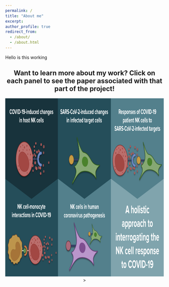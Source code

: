 ```yaml
---
permalink: /
title: "About me"
excerpt: 
author_profile: true
redirect_from: 
  - /about/
  - /about.html
---
```

Hello is this working

<html>
<body>
     <center>
      <h2>Want to learn more about my work? Click on each panel to see the paper associated with that part of the project!</h2>
<!-- Image Map Generated by http://www.image-map.net/ -->
<img src="/files/Graphic_full.png" usemap="#image-map"
  width="1000"
  height="567">>

<map name="image-map">
    <area target="" alt="Multi-Omic paper" title="Multi-Omic paper" href="https://rupress.org/jem/article/218/8/e20210582/212379/Multi-omic-profiling-reveals-widespread" coords="0,0,290,280" shape="rect">
    <area target="" alt="NK Evasion paper" title="NK Evasion paper" href="https://www.ncbi.nlm.nih.gov/pmc/articles/PMC9742201/" coords="300,0,570,240" shape="rect">
    <area target="" alt="COVID NK review" title="COVID NK review" href="https://www.nature.com/articles/s41590-023-01560-8" coords="580,240,1000,567" shape="rect">


